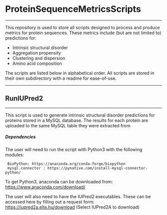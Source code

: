
# ProteinSequenceMetricsScripts
---------------------------------------------------------------------------------------

This repository is used to store all scripts designed to process and produce metrics for protein sequences. These metrics include (but are not limited to) predictions for: 
- Intrinsic structural disorder
- Aggregation propensity
- Clustering and dispersion
- Amino acid composition
 
 The scripts are listed below in alphabetical order. All scripts are stored in their own subdirectory with a readme for ease-of-use.

-----------

## RunIUPred2 
-----

  This script is used to generate intrinsic structural disorder predictions for proteins stored in a MySQL database. The results for each protein are uploaded to the same MySQL table they were extracted from
  
##### Dependencies
The user will need to run the script with Python3 with the following modules:

	 BioPython: https://anaconda.org/conda-forge/biopython
	 mysql.connector : https://pynative.com/install-mysql-connector-python/

To get Python3, anaconda can be downloaded from: https://www.anaconda.com/download/


The user will also need to have the IUPred2 executables. These can be accessed here by filling out a request form: https://iupred2a.elte.hu/download (Select IUPred2A to download)



